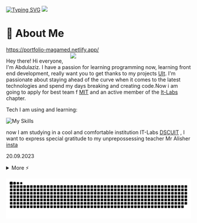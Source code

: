[![Typing SVG](https://readme-typing-svg.demolab.com?font=Fira+Code&weight=600&size=22&pause=1000&width=435&lines=This+is+Magamed's+GitHub)](https://git.io/typing-svg)
<img src="https://camo.githubusercontent.com/d348976f3419cd09cf731439742c1b889e3f3cd8e04b2e72e7a219d85b049c37/68747470733a2f2f636c6f75642d6c66697532373079302d6861636b2d636c75622d626f742e76657263656c2e6170702f30666f6f7465722e706e67" >


# 🚀 About Me
https://portfolio-magamed.netlify.app/
<img align="right" src="https://i.imgur.com/840b0PX.gif" width="329">
<p align="left">Hey there! Hi everyone, I'm Abdulaziz. I have a passion for learning programming now, learning front end development, really want you to get thanks to my projects <a href="https://www.uit.edu/">UIt</a>. I'm passionate about staying ahead of the curve when it comes to the latest technologies and spend my days breaking and creating code.Now i am going to apply for best team f <a href="https://www.mit.edu/">MIT</a> and an active member of the <a href="http://itlabs.uz/">It-Labs</a> chapter.



Tech I am using and learning:

![My Skills](https://skillicons.dev/icons?i=linux,python,flask,js,fastapi,bash,selenium,mysql,html,css,git,tailwind,cpp,github,qt,bootstrap,heroku,figma,firebase,replit,mongo,flutter,docker,react,vscode,django,neovim&theme=dark&perline=9)


now I am studying in a cool and comfortable institution IT-Labs <a href=https://www.instagram.com/itlabs.uz/#>DSCUIT</a> , I want to express special gratitude to my unprepossessing teacher Mr Alisher <a href=https://www.instagram.com/alisheyx_life/#>insta</a>

20.09.2023

<details>
  <summary>More ⚡️</summary>
<div align="center">
<!-- <p align="center"> 📊 My Github Stats</p> -->
<p align="center"> 
</br></br>
<p><b>Profile Views</b></p>
 <img src="https://profile-counter.glitch.me/%7Bcocomo29%7D/count.svg"> </br></br>
<p><b>Github Stats</b></p>
    <img src="https://github-readme-stats.vercel.app/api?username=cocomo29&theme=midnight-purple"> </br>
    <img src="https://github-readme-streak-stats.herokuapp.com/?user=cocomo29&theme=midnight-purple"> </br></br>
</p>

<p><b>Holopin Badges</b></p>

[![An image of @cocomo's Holopin badges, which is a link to view their full Holopin profile](https://holopin.me/cocomo)](https://holopin.io/@cocomo)

<details>
<summary><b>-_-</b></summary>

![Patrick Bateman](https://github.com/AndyMagwayer/AndyMagwayer/blob/main/sigma.gif)

</details>
</details>
</div>

<div align="center">

![snake gif](https://github.com/AndyMagwayer/AndyMagwayer/blob/main/github-contribution-grid-snake2.svg)

</div>
